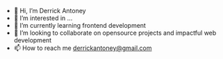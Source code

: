 - 👋 Hi, I’m Derrick Antoney
- 👀 I’m interested in ...
- 🌱 I’m currently learning frontend development
- 💞️ I’m looking to collaborate on opensource projects and impactful web development
- 📫 How to reach me derrickantoney@gmail.com

<!---
Derek8919/Derek8919 is a ✨ special ✨ repository because its `README.md` (this file) appears on your GitHub profile.
You can click the Preview link to take a look at your changes.
--->
